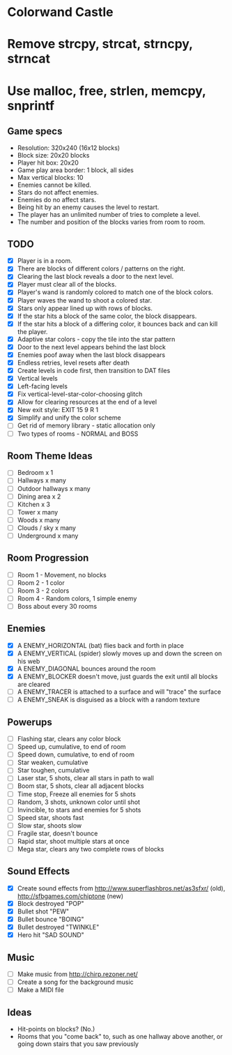 # Colorwand Castle

# Remove strcpy, strcat, strncpy, strncat
# Use malloc, free, strlen, memcpy, snprintf

## Game specs

- Resolution: 320x240 (16x12 blocks)
- Block size: 20x20 blocks
- Player hit box: 20x20
- Game play area border: 1 block, all sides
- Max vertical blocks: 10
- Enemies cannot be killed.
- Stars do not affect enemies.
- Enemies do no affect stars.
- Being hit by an enemy causes the level to restart.
- The player has an unlimited number of tries to complete a level.
- The number and position of the blocks varies from room to room.

## TODO

- [x] Player is in a room.
- [x] There are blocks of different colors / patterns on the right.
- [x] Clearing the last block reveals a door to the next level.
- [x] Player must clear all of the blocks.
- [x] Player's wand is randomly colored to match one of the block colors.
- [x] Player waves the wand to shoot a colored star.
- [x] Stars only appear lined up with rows of blocks.
- [x] If the star hits a block of the same color, the block disappears.
- [x] If the star hits a block of a differing color, it bounces back and can kill the player.
- [x] Adaptive star colors - copy the tile into the star pattern
- [x] Door to the next level appears behind the last block
- [x] Enemies poof away when the last block disappears
- [x] Endless retries, level resets after death
- [x] Create levels in code first, then transition to DAT files
- [x] Vertical levels
- [x] Left-facing levels
- [x] Fix vertical-level-star-color-choosing glitch
- [x] Allow for clearing resources at the end of a level
- [x] New exit style: EXIT 15 9 R 1
- [x] Simplify and unify the color scheme
- [ ] Get rid of memory library - static allocation only
- [ ] Two types of rooms - NORMAL and BOSS

## Room Theme Ideas

- [ ] Bedroom x 1
- [ ] Hallways x many
- [ ] Outdoor hallways x many
- [ ] Dining area x 2
- [ ] Kitchen x 3
- [ ] Tower x many
- [ ] Woods x many
- [ ] Clouds / sky x many
- [ ] Underground x many

## Room Progression

- [ ] Room 1 - Movement, no blocks
- [ ] Room 2 - 1 color
- [ ] Room 3 - 2 colors
- [ ] Room 4 - Random colors, 1 simple enemy
- [ ] Boss about every 30 rooms

## Enemies

- [x] A ENEMY_HORIZONTAL (bat) flies back and forth in place
- [x] A ENEMY_VERTICAL (spider) slowly moves up and down the screen on his web
- [x] A ENEMY_DIAGONAL bounces around the room
- [x] A ENEMY_BLOCKER doesn't move, just guards the exit until all blocks are cleared
- [ ] A ENEMY_TRACER is attached to a surface and will "trace" the surface
- [ ] A ENEMY_SNEAK is disguised as a block with a random texture

## Powerups

- [ ] Flashing star, clears any color block
- [ ] Speed up, cumulative, to end of room
- [ ] Speed down, cumulative, to end of room
- [ ] Star weaken, cumulative
- [ ] Star toughen, cumulative
- [ ] Laser star, 5 shots, clear all stars in path to wall
- [ ] Boom star, 5 shots, clear all adjacent blocks
- [ ] Time stop, Freeze all enemies for 5 shots
- [ ] Random, 3 shots, unknown color until shot
- [ ] Invincible, to stars and enemies for 5 shots
- [ ] Speed star, shoots fast
- [ ] Slow star, shoots slow
- [ ] Fragile star, doesn't bounce
- [ ] Rapid star, shoot multiple stars at once
- [ ] Mega star, clears any two complete rows of blocks

## Sound Effects

- [x] Create sound effects from http://www.superflashbros.net/as3sfxr/ (old), http://sfbgames.com/chiptone (new)
- [x] Block destroyed "POP"
- [x] Bullet shot "PEW"
- [x] Bullet bounce "BOING"
- [x] Bullet destroyed "TWINKLE"
- [x] Hero hit "SAD SOUND"

## Music

- [ ] Make music from http://chirp.rezoner.net/
- [ ] Create a song for the background music
- [ ] Make a MIDI file

## Ideas

- Hit-points on blocks? (No.)
- Rooms that you "come back" to, such as one hallway above another, or going down stairs that you saw previously
